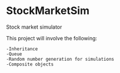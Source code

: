 # StockMarketSim
Stock market simulator

This project will involve the following:

    -Inheritance
    -Queue
    -Random number generation for simulations
    -Composite objects
